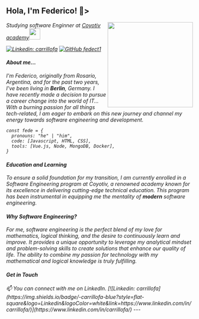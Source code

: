 <h2> Hola, I'm Federico! 👋></h2>
<img align='right' src="https://media.giphy.com/media/ieyl9zmCjO4b4t6qoY/giphy.gif" width="230">
<p><em>Studying software Enginner at <a href="http://www.unb.br">Coyotiv academy</a><img src="https://giphy.com/embed/nHzCW5eNgj0E8" width="30">


[![Linkedin: carrillofa](https://img.shields.io/badge/-carrillofa-blue?style=flat-square&logo=Linkedin&logoColor=white&link=https://www.linkedin.com/in/carrillofa/)](https://www.linkedin.com/in/carrillofa/)
[![GitHub fedect1](https://img.shields.io/github/followers/thaiane?label=follow&style=social)](https://github.com/fedect1)


<h4>About me...</h4>
<p>I'm Federico, originally from Rosario, Argentina, and for the past two years, I've been living in <b>Berlin</b>, Germany. I have recently made a decision to pursue a career change into the world of IT... With a burning passion for all things tech-related, I am eager to embark on this new journey and channel my energy towards software engineering and development.</p>

```Software developer in development, learning:
const fede = {
  pronouns: "he" | "him",
  code: [Javascript, HTML, CSS],
  tools: [Vue.js, Node, MongoDB, Docker],
}
```
<h4>Education and Learning</h4>
To ensure a solid foundation for my transition, I am currently enrolled in a Software Engineering program at Coyotiv, a renowned academy known for its excellence in delivering cutting-edge technical education. This program has been instrumental in equipping me the mentality of <b>modern</b> software engineering.

<h4>Why Software Engineering?</h4>
For me, software engineering is the perfect blend of my love for mathematics, logical thinking, and the desire to continuously learn and improve. It provides a unique opportunity to leverage my analytical mindset and problem-solving skills to create solutions that enhance our quality of life. The ability to combine my passion for technology with my mathematical and logical knowledge is truly fulfilling.

<h4>Get in Touch</h4>
📫 You can connect with me on LinkedIn.
[![Linkedin: carrillofa](https://img.shields.io/badge/-carrillofa-blue?style=flat-square&logo=Linkedin&logoColor=white&link=https://www.linkedin.com/in/carrillofa/)](https://www.linkedin.com/in/carrillofa/)
---
